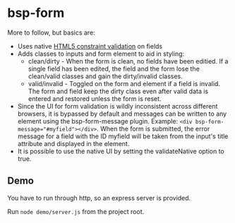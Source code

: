 bsp-form
========

More to follow, but basics are:

*	Uses native [HTML5 constraint validation](http://www.html5rocks.com/en/tutorials/forms/constraintvalidation/) on fields
*	Adds classes to inputs and form element to aid in styling:
	*	clean/dirty - When the form is clean, no fields have been editied. If a single field has been edited, the field and the form lose the clean/valid classes and gain the dirty/invalid classes.
	*	valid/invalid - Toggled on the form and element if a field is invalid. The form and field keep the dirty class even after valid data is entered and restored unless the form is reset.
*	Since the UI for form validation is wildly inconsistent across different browsers, it is bypassed by default and messages can be written to any element using the bsp-form-message plugin. Example: `<div bsp-form-message="#myfield"></div>`. When the form is submitted, the error message for a field with the ID myfield will be taken from the input's title attribute and displayed in the element.
*	It is possible to use the native UI by setting the validateNative option to true.

Demo
----

You have to run through http, so an express server is provided. 

Run `node demo/server.js` from the project root.